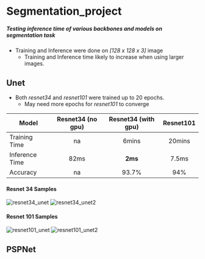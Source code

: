 # Segmentation_project

##### Testing inference time of various backbones and models on segmentation task


- Training and Inference were done on *[128 x 128 x 3]* image
    - Training and Inference time likely to increase when using larger images.

## Unet
- Both *resnet34* and *resnet101* were trained up to 20 epochs.
    - May need more epochs for *resnet101* to converge

| Model  | Resnet34 (no gpu)  | Resnet34 (with gpu)  | Resnet101  |
| ------------- | :-------------: | :-------------: | :-------------: | 
| Training Time |  na | 6mins    | 20mins  |
| Inference Time  | 82ms  | **2ms** | 7.5ms  |
| Accuracy  | na  | 93.7% | 94%  |


#### Resnet 34 Samples
![resnet34_unet](https://user-images.githubusercontent.com/53849669/133183544-117019e6-5f09-449c-87d4-3ecca423c146.png)
![resnet34_unet2](https://user-images.githubusercontent.com/53849669/133184006-bf0f7450-5cbe-432e-80d3-9b7bcb4d2125.png)

#### Resnet 101 Samples
![resnet101_unet](https://user-images.githubusercontent.com/53849669/133184010-f01f3a3a-ee9c-4500-8f48-bf10e42729f2.png)
![resnet101_unet2](https://user-images.githubusercontent.com/53849669/133184013-e944815e-3f70-43c2-a45d-f39adabec255.png)


## PSPNet
